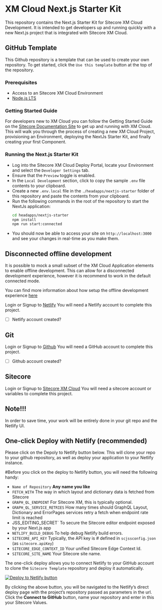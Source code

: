 # XM Cloud Next.js Starter Kit
This repository contains the Next.js Starter Kit for Sitecore XM Cloud Development. It is intended to get developers up and running quickly with a new Next.js project that is integrated with Sitecore XM Cloud.

## GitHub Template
This Github repository is a template that can be used to create your own repository. To get started, click the `Use this template` button at the top of the repository. 

### Prerequisites
- Access to an Sitecore XM Cloud Environment
- [Node.js LTS](https://nodejs.org/en/)

### Getting Started Guide
For developers new to XM Cloud you can follow the Getting Started Guide on the [Sitecore Documentation Site](https://doc.sitecore.com/xmc) to get up and running with XM Cloud. This will walk you through the process of creating a new XM Cloud Project, provisioning an Environment, deploying the NextJs Starter Kit, and finally creating your first Component.

### Running the Next.js Starter Kit
- Log into the Sitecore XM Cloud Deploy Portal, locate your Environment and select the `Developer Settings` tab.
- Ensure that the `Preview` toggle is enabled.
- In the `Local Development` section, click to copy the sample `.env` file contents to your clipboard.
- Create a new `.env.local` file in the `./headapps/nextjs-starter` folder of this repository and paste the contents from your clipboard.
- Run the following commands in the root of the repository to start the NextJs application:
    ```bash
    cd headapps/nextjs-starter
    npm install
    npm run start:connected
    ```
- You should now be able to access your site on `http://localhost:3000` and see your changes in real-time as you make them.

## Disconnected offline development
It is possible to mock a small subset of the XM Cloud Application elements to enable offline development. This can allow for a disconnected development experience, however it is recommend to work in the default connected mode.

You can find more information about how setup the offline development experience [here](./local-containers/README.md)


Login or Signup to [Netlify](https://app.netlify.com)
You will need a Netlify account to complete this project. 
- [ ] Netlify account created? 

## Git

Login or Signup to [Github](https://github.com/signup?source=login)
You will need a GitHub account to complete this project. 
- [ ] Github account created? 

## Sitecore

Login or Signup to [Sitecore XM Cloud](https://portal.sitecorecloud.io/.)
You will need a sitecore account or variables to complete this project. 


## Note!!!
In order to save time, your work will be entirely done in your git repo and the Netlify UI. 

## One-click Deploy with Netlify (recommended)

Please click on the Depoly to Netlify button below. This will clone your repo to your github repository, as well as deploy your application to your Netlify instance. 

#Before you click on the deploy to Netlify button, you will need the following handy:

- `Name of Repository` **Any name you like** 
- `FETCH_WITH` The way in which layout and dictionary data is fetched from Sitecore
- `GRAPH_QL_ENDPOINT` For Sitecore XM, this is typically optional.
- `GRAPH_QL_SERVICE_RETRIES` How many times should GraphQL Layout, Dictionary and ErrorPages services retry a fetch when endpoint rate limit is reached
- JSS_EDITING_SECRET` To secure the Sitecore editor endpoint exposed by your Next.js app
- `NETLIFY_BUILD_DEBUG` To help debug Netlify build errors. 
- `SITECORE_API_KEY` Typically, the API key is # defined in `scjssconfig.json` (as `sitecore.apiKey`)
- `SITECORE_EDGE_CONTEXT_ID` Your unified Sitecore Edge Context Id.
- `SITECORE_SITE_NAME` Your Sitecore site name.

The one-click deploy allows you to connect Netlify to your GitHub account to clone the `Sitecore Template` repository and deploy it automatically.

[![Deploy to Netlify button](https://www.netlify.com/img/deploy/button.svg)](https://app.netlify.com/start/deploy?repository=https://github.com/netlify/netlify-sitecore-template)

By clicking the above button, you will be navigated to the Netlify’s direct deploy page with the project’s repository passed as parameters in the url. Click the **Connect to GitHub** button, name your repository and enter in this your Sitecore Values. 
